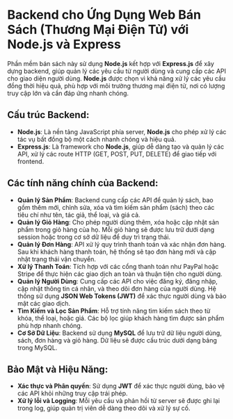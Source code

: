 # Backend cho Ứng Dụng Web Bán Sách (Thương Mại Điện Tử) với Node.js và Express

Phần mềm bán sách này sử dụng **Node.js** kết hợp với **Express.js** để xây dựng backend, giúp quản lý các yêu cầu từ người dùng và cung cấp các API cho giao diện người dùng. **Node.js** được chọn vì khả năng xử lý các yêu cầu đồng thời hiệu quả, phù hợp với môi trường thương mại điện tử, nơi có lượng truy cập lớn và cần đáp ứng nhanh chóng.

## Cấu trúc Backend:
- **Node.js**: Là nền tảng JavaScript phía server, **Node.js** cho phép xử lý các tác vụ bất đồng bộ một cách nhanh chóng và hiệu quả.
- **Express.js**: Là framework cho **Node.js**, giúp dễ dàng tạo và quản lý các API, xử lý các route HTTP (GET, POST, PUT, DELETE) để giao tiếp với frontend.

## Các tính năng chính của Backend:
- **Quản lý Sản Phẩm**: Backend cung cấp các API để quản lý sách, bao gồm thêm mới, chỉnh sửa, xóa và tìm kiếm sản phẩm (sách) theo các tiêu chí như tên, tác giả, thể loại, và giá cả.
- **Quản lý Giỏ Hàng**: Cho phép người dùng thêm, xóa hoặc cập nhật sản phẩm trong giỏ hàng của họ. Mỗi giỏ hàng sẽ được lưu trữ dưới dạng session hoặc trong cơ sở dữ liệu để duy trì trạng thái.
- **Quản lý Đơn Hàng**: API xử lý quy trình thanh toán và xác nhận đơn hàng. Sau khi khách hàng thanh toán, hệ thống sẽ tạo đơn hàng mới và cập nhật trạng thái vận chuyển.
- **Xử lý Thanh Toán**: Tích hợp với các cổng thanh toán như PayPal hoặc Stripe để thực hiện các giao dịch an toàn và thuận tiện cho người dùng.
- **Quản lý Người Dùng**: Cung cấp các API cho việc đăng ký, đăng nhập, cập nhật thông tin cá nhân, và theo dõi đơn hàng của người dùng. Hệ thống sử dụng **JSON Web Tokens (JWT)** để xác thực người dùng và bảo mật các giao dịch.
- **Tìm Kiếm và Lọc Sản Phẩm**: Hỗ trợ tính năng tìm kiếm sách theo từ khóa, thể loại, hoặc giá. Các bộ lọc giúp khách hàng tìm được sản phẩm phù hợp nhanh chóng.
- **Cơ Sở Dữ Liệu**: Backend sử dụng **MySQL** để lưu trữ dữ liệu người dùng, sách, đơn hàng và giỏ hàng. Dữ liệu sẽ được cấu trúc dưới dạng bảng trong MySQL.

## Bảo Mật và Hiệu Năng:
- **Xác thực và Phân quyền**: Sử dụng **JWT** để xác thực người dùng, bảo vệ các API khỏi những truy cập trái phép.
- **Xử lý lỗi và Logging**: Mỗi yêu cầu và phản hồi từ server sẽ được ghi lại trong log, giúp quản trị viên dễ dàng theo dõi và xử lý sự cố.

